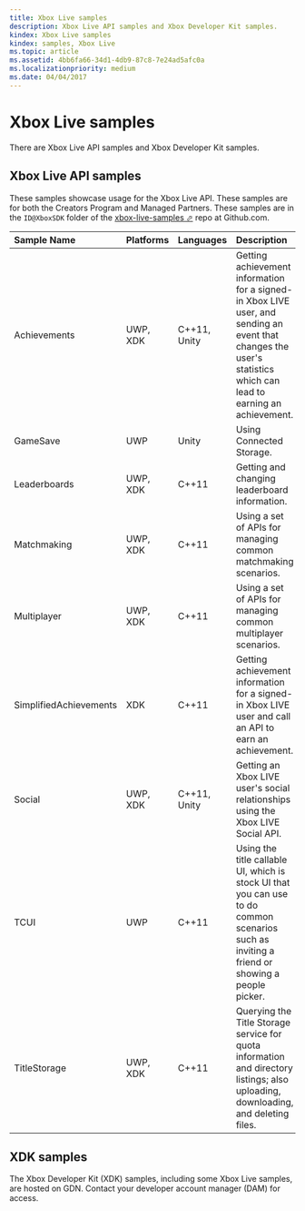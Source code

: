 ```yaml
---
title: Xbox Live samples
description: Xbox Live API samples and Xbox Developer Kit samples.
kindex: Xbox Live samples
kindex: samples, Xbox Live
ms.topic: article
ms.assetid: 4bb6fa66-34d1-4db9-87c8-7e24ad5afc0a
ms.localizationpriority: medium
ms.date: 04/04/2017
---
```


# Xbox Live samples

There are Xbox Live API samples and Xbox Developer Kit samples.


## Xbox Live API samples

These samples showcase usage for the Xbox Live API.
These samples are for both the Creators Program and Managed Partners.
These samples are in the `ID@XboxSDK` folder of the <a href="https://github.com/microsoft/xbox-live-samples" target="_blank">xbox-live-samples &#11008;</a> repo at Github.com.

| Sample Name             | Platforms | Languages                     | Description                                                                                                                                                                                                           |
|:------------------------|:----------|:------------------------------|:----------------------------------------------------------------------------------------------------------------------------------------------------------------------------------------------------------------------|
| Achievements            | UWP, XDK | C++11, Unity                   | Getting achievement information for a signed-in Xbox LIVE user, and sending an event that changes the user's statistics which can lead to earning an achievement. |
| GameSave                | UWP      | Unity                          | Using Connected Storage. |
| Leaderboards            | UWP, XDK | C++11                          | Getting and changing leaderboard information. |
| Matchmaking             | UWP, XDK | C++11                          | Using a set of APIs for managing common matchmaking scenarios. |
| Multiplayer             | UWP, XDK | C++11                          | Using a set of APIs for managing common multiplayer scenarios. |
| SimplifiedAchievements  | XDK      | C++11                          | Getting achievement information for a signed-in Xbox LIVE user and call an API to earn an achievement. |
| Social                  | UWP, XDK | C++11, Unity                   | Getting an Xbox LIVE user's social relationships using the Xbox LIVE Social API. |
| TCUI                    | UWP      | C++11                          | Using the title callable UI, which is stock UI that you can use to do common scenarios such as inviting a friend or showing a people picker. |
| TitleStorage            | UWP, XDK | C++11                          | Querying the Title Storage service for quota information and directory listings; also uploading, downloading, and deleting files. |


## XDK samples

The Xbox Developer Kit (XDK) samples, including some Xbox Live samples, are hosted on GDN.
Contact your developer account manager (DAM) for access.
